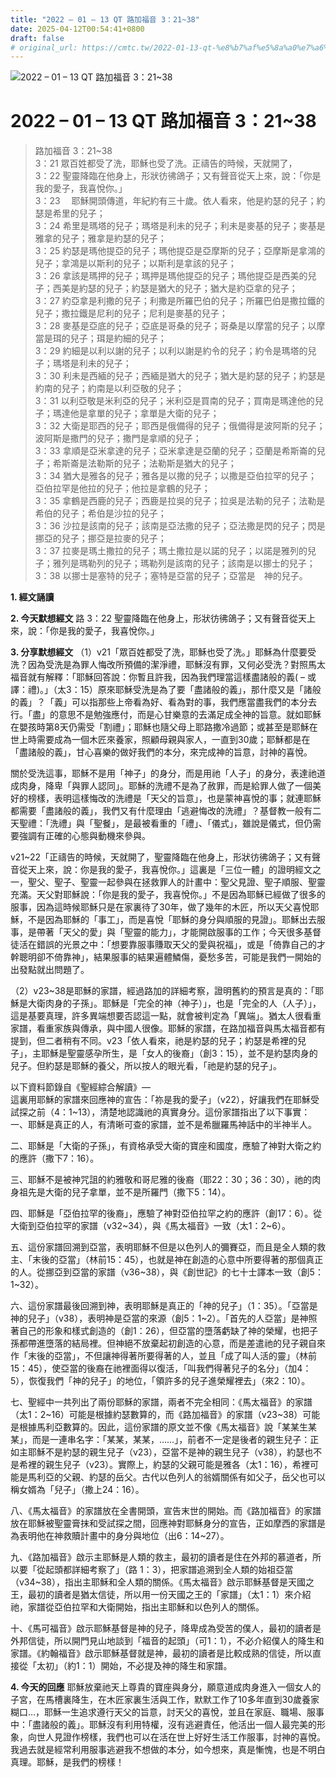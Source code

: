 ```yaml
---
title: "2022 – 01 – 13 QT 路加福音 3：21~38"
date: 2025-04-12T00:54:41+0800
draft: false
# original_url: https://cmtc.tw/2022-01-13-qt-%e8%b7%af%e5%8a%a0%e7%a6%8f%e9%9f%b3-3%ef%bc%9a2138
---
```


![2022 – 01 – 13 QT  路加福音 3：21\~38](/images/qt.jpg   "2022 – 01 – 13 QT  路加福音 3：21\~38")

# 2022 – 01 – 13 QT 路加福音 3：21\~38

> 路加福音 3：21\~38  
> 3：21 眾百姓都受了洗，耶穌也受了洗。正禱告的時候，天就開了，  
> 3：22 聖靈降臨在他身上，形狀彷彿鴿子；又有聲音從天上來，說：「你是我的愛子，我喜悅你。」  
> 3：23 　耶穌開頭傳道，年紀約有三十歲。依人看來，他是約瑟的兒子；約瑟是希里的兒子；  
> 3：24 希里是瑪塔的兒子；瑪塔是利未的兒子；利未是麥基的兒子；麥基是雅拿的兒子；雅拿是約瑟的兒子；  
> 3：25 約瑟是瑪他提亞的兒子；瑪他提亞是亞摩斯的兒子；亞摩斯是拿鴻的兒子；拿鴻是以斯利的兒子；以斯利是拿該的兒子；  
> 3：26 拿該是瑪押的兒子；瑪押是瑪他提亞的兒子；瑪他提亞是西美的兒子；西美是約瑟的兒子；約瑟是猶大的兒子；猶大是約亞拿的兒子；  
> 3：27 約亞拿是利撒的兒子；利撒是所羅巴伯的兒子；所羅巴伯是撒拉鐵的兒子；撒拉鐵是尼利的兒子；尼利是麥基的兒子；  
> 3：28 麥基是亞底的兒子；亞底是哥桑的兒子；哥桑是以摩當的兒子；以摩當是珥的兒子；珥是約細的兒子；  
> 3：29 約細是以利以謝的兒子；以利以謝是約令的兒子；約令是瑪塔的兒子；瑪塔是利未的兒子；  
> 3：30 利未是西緬的兒子；西緬是猶大的兒子；猶大是約瑟的兒子；約瑟是約南的兒子；約南是以利亞敬的兒子；  
> 3：31 以利亞敬是米利亞的兒子；米利亞是買南的兒子；買南是瑪達他的兒子；瑪達他是拿單的兒子；拿單是大衛的兒子；  
> 3：32 大衛是耶西的兒子；耶西是俄備得的兒子；俄備得是波阿斯的兒子；波阿斯是撒門的兒子；撒門是拿順的兒子；  
> 3：33 拿順是亞米拿達的兒子；亞米拿達是亞蘭的兒子；亞蘭是希斯崙的兒子；希斯崙是法勒斯的兒子；法勒斯是猶大的兒子；  
> 3：34 猶大是雅各的兒子；雅各是以撒的兒子；以撒是亞伯拉罕的兒子；亞伯拉罕是他拉的兒子；他拉是拿鶴的兒子；  
> 3：35 拿鶴是西鹿的兒子；西鹿是拉吳的兒子；拉吳是法勒的兒子；法勒是希伯的兒子；希伯是沙拉的兒子；  
> 3：36 沙拉是該南的兒子；該南是亞法撒的兒子；亞法撒是閃的兒子；閃是挪亞的兒子；挪亞是拉麥的兒子；  
> 3：37 拉麥是瑪土撒拉的兒子；瑪土撒拉是以諾的兒子；以諾是雅列的兒子；雅列是瑪勒列的兒子；瑪勒列是該南的兒子；該南是以挪士的兒子；  
> 3：38 以挪士是塞特的兒子；塞特是亞當的兒子；亞當是　神的兒子。

**1. 經文誦讀**

**2.  今天默想經文**
路 3：22 聖靈降臨在他身上，形狀彷彿鴿子；又有聲音從天上來，說：「你是我的愛子，我喜悅你。」

**3. 分享默想經文**
（1）v21「眾百姓都受了洗，耶穌也受了洗。」耶穌為什麼要受洗？因為受洗是為罪人悔改所預備的潔淨禮，耶穌沒有罪，又何必受洗？對照馬太福音就有解釋：「耶穌回答說：你暫且許我，因為我們理當這樣盡諸般的義( – 或譯：禮)。」（太3：15）原來耶穌受洗是為了要「盡諸般的義」，那什麼又是「諸般的義」？「義」可以指那些上帝看為好、看為對的事，我們應當盡我們的本分去行。「盡」的意思不是勉強應付，而是心甘樂意的去滿足成全神的旨意。就如耶穌在嬰孩時第8天仍需受「割禮」；耶穌也隨父母上耶路撒冷過節；或甚至是耶穌在世上時需要成為一個木匠來養家，照顧母親與家人，一直到30歲；耶穌都是在「盡諸般的義」，甘心喜樂的做好我們的本分，來完成神的旨意，討神的喜悅。

關於受洗這事，耶穌不是用「神子」的身分，而是用祂「人子」的身分，表達祂道成肉身，降卑「與罪人認同」。耶穌的洗禮不是為了赦罪，而是給罪人做了一個美好的榜樣，表明這樣悔改的洗禮是「天父的旨意」，也是蒙神喜悅的事；就連耶穌都需要「盡諸般的義」，我們又有什麼理由「逃避悔改的洗禮」？基督教一般有二天聖禮：「洗禮」與「聖餐」，是最被看重的「禮」、「儀式」，雖說是儀式，但仍需要強調有正確的心態與動機來參與。

v21\~22「正禱告的時候，天就開了，聖靈降臨在他身上，形狀彷彿鴿子；又有聲音從天上來，說：你是我的愛子，我喜悅你。」這裏是「三位一體」的證明經文之一，聖父、聖子、聖靈一起參與在拯救罪人的計畫中：聖父見證、聖子順服、聖靈充滿。天父對耶穌說：「你是我的愛子，我喜悅你。」不是因為耶穌已經做了很多的服事，因為這時候耶穌只是在家裏待了30年，做了幾年的木匠，所以天父喜悅耶穌，不是因為耶穌的「事工」，而是喜悅「耶穌的身分與順服的見證」。耶穌出去服事，是帶著「天父的愛」與「聖靈的能力」，才能開啟服事的工作；今天很多基督徒活在錯誤的光景之中：「想要靠服事賺取天父的愛與祝福」，或是「倚靠自己的才幹聰明卻不倚靠神」，結果服事的結果遍體鱗傷，憂愁多苦，可能是我們一開始的出發點就出問題了。

（2）v23\~38是耶穌的家譜，經過路加的詳細考察，證明舊約的預言是真的：「耶穌是大衛肉身的子孫」。耶穌是「完全的神（神子）」，也是「完全的人（人子）」，這是基要真理，許多異端想要否認這一點，就會被判定為「異端」。猶太人很看重家譜，看重家族與傳承，與中國人很像。耶穌的家譜，在路加福音與馬太福音都有提到，但二者稍有不同。v23「依人看來，祂是約瑟的兒子；約瑟是希裡的兒子」，主耶穌是聖靈感孕所生，是「女人的後裔」（創3：15），並不是約瑟肉身的兒子。但約瑟是耶穌的養父，所以按人的眼光看，「祂是約瑟的兒子」。

以下資料節錄自《聖經綜合解讀》—  
這裏用耶穌的家譜來回應神的宣告：「祢是我的愛子」（v22），好讓我們在耶穌受試探之前（4：1\~13），清楚地認識祂的真實身分。這份家譜指出了以下事實：  
一、耶穌是真正的人，有清晰可查的家譜，並不是希臘羅馬神話中的半神半人。

二、耶穌是「大衛的子孫」，有資格承受大衛的寶座和國度，應驗了神對大衛之約的應許（撒下7：16）。

三、耶穌不是被神咒詛的約雅敬和哥尼雅的後裔（耶22：30；36：30），祂的肉身祖先是大衛的兒子拿單，並不是所羅門（撒下5：14）。

四、耶穌是「亞伯拉罕的後裔」，應驗了神對亞伯拉罕之約的應許（創17：6）。從大衛到亞伯拉罕的家譜（v32\~34），與《馬太福音》一致（太1：2\~6）。

五、這份家譜回溯到亞當，表明耶穌不但是以色列人的彌賽亞，而且是全人類的救主、「末後的亞當」（林前15：45），也就是神在創造的心意中所要得著的那個真正的人。從挪亞到亞當的家譜（v36\~38），與《創世記》的七十士譯本一致（創5：1\~32）。

六、這份家譜最後回溯到神，表明耶穌是真正的「神的兒子」（1：35）。「亞當是神的兒子」（v38），表明神是亞當的來源（創5：1\~2）。「首先的人亞當」是神照著自己的形象和樣式創造的（創1：26），但亞當的墮落虧缺了神的榮耀，也把子孫都帶進墮落的結局裡。但神絕不放棄起初創造的心意，而是差遣祂的兒子親自來作「末後的亞當」，不但讓神得著所要得著的人，並且「成了叫人活的靈」（林前15：45），使亞當的後裔在祂裡面得以復活，「叫我們得著兒子的名分」（加4：5），恢復我們「神的兒子」的地位，「領許多的兒子進榮耀裡去」（來2：10）。

七、聖經中一共列出了兩份耶穌的家譜，兩者不完全相同：《馬太福音》的家譜（太1：2\~16）可能是根據約瑟數算的，而《路加福音》的家譜（v23\~38）可能是根據馬利亞數算的。因此，這份家譜的原文並不像《馬太福音》說「某某生某某」，而是一連串名字：「某某，某某，……」，前者不一定是後者的親生兒子：正如主耶穌不是約瑟的親生兒子（v23），亞當不是神的親生兒子（v38），約瑟也不是希裡的親生兒子（v23）。實際上，約瑟的父親可能是雅各（太1：16），希裡可能是馬利亞的父親、約瑟的岳父。古代以色列人的翁婿關係有如父子，岳父也可以稱女婿為「兒子」（撒上24：16）。

八、《馬太福音》的家譜放在全書開頭，宣告末世的開始。而《路加福音》的家譜放在耶穌被聖靈膏抹和受試探之間，回應神對耶穌身分的宣告，正如摩西的家譜是為表明他在神救贖計畫中的身分與地位（出6：14\~27）。

九、《路加福音》啟示主耶穌是人類的救主，最初的讀者是住在外邦的慕道者，所以要「從起頭都詳細考察了」（路 1：3），把家譜追溯到全人類的始祖亞當（v34\~38），指出主耶穌和全人類的關係。《馬太福音》啟示耶穌基督是天國之王，最初的讀者是猶太信徒，所以用一份天國之王的「家譜」（太1：1）來介紹祂，家譜從亞伯拉罕和大衛開始，指出主耶穌和以色列人的關係。

十、《馬可福音》啟示耶穌基督是神的兒子，降卑成為受苦的僕人，最初的讀者是外邦信徒，所以開門見山地談到「福音的起頭」（可1：1），不必介紹僕人的降生和家譜。《約翰福音》啟示耶穌基督就是神，最初的讀者是比較成熟的信徒，所以直接從「太初」（約1：1）開始，不必提及神的降生和家譜。

**4. 今天的回應**
耶穌放棄祂天上尊貴的寶座與身分，願意道成肉身進入一個女人的子宮，在馬槽裏降生，在木匠家裏生活與工作，默默工作了10多年直到30歲養家糊口…，耶穌一生追求遵行天父的旨意，討天父的喜悅，並且在家庭、職場、服事中：「盡諸般的義」。耶穌沒有利用特權，沒有逃避責任，他活出一個人最完美的形象，向世人見證作榜樣，我們也可以在活在世上好好生活工作服事，討神的喜悅。我過去就是經常利用服事逃避我不想做的本分，如今想來，真是慚愧，也是不明白真理。耶穌，是我們的榜樣！
